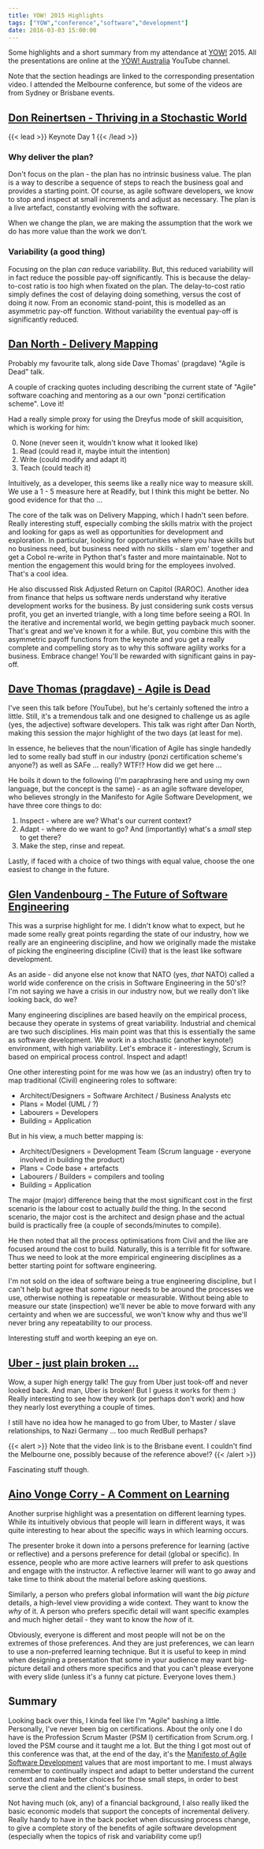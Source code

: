 ```yaml
---
title: YOW! 2015 Highlights
tags: ["YOW","conference","software","development"]
date: 2016-03-03 15:00:00
---
```


Some highlights and a short summary from my attendance at [YOW!](http://yowconference.com.au) 2015. All the presentations are online at the [YOW! Australia](https://www.youtube.com/user/YOWAustralia) YouTube channel.

Note that the section headings are linked to the corresponding presentation video. I attended the Melbourne conference, but some of the videos are from Sydney or Brisbane events.

## [Don Reinertsen - Thriving in a Stochastic World](https://www.youtube.com/watch?v=wyZNxB172VI)

{{< lead >}}
Keynote Day 1
{{< /lead >}}

### Why deliver the plan?

Don't focus on the plan - the plan has no intrinsic business value. The plan is a way to describe a sequence of steps to reach the business goal and provides a starting point. Of course, as agile software developers, we know to stop and inspect at small increments and adjust as necessary. The plan is a live artefact, constantly evolving with the software.

When we change the plan, we are making the assumption that the work we do has more value than the work we don't.

### Variability (a good thing)

Focusing on the plan _can_ reduce variability. But, this reduced variability will in fact reduce the possible pay-off significantly. This is because the delay-to-cost ratio is too high when fixated on the plan. The delay-to-cost ratio simply defines the cost of delaying doing something, versus the cost of doing it now. From an economic stand-point, this is modelled as an asymmetric pay-off function. Without variability the eventual pay-off is significantly reduced.

## [Dan North - Delivery Mapping](https://www.youtube.com/watch?v=EzWmqlBENMM)

Probably my favourite talk, along side Dave Thomas' (pragdave) "Agile is Dead" talk.

A couple of cracking quotes including describing the current state of "Agile" software coaching and mentoring as a our own "ponzi certification scheme". Love it!

Had a really simple proxy for using the Dreyfus mode of skill acquisition, which is working for him:

0. None (never seen it, wouldn't know what it looked like)
1. Read (could read it, maybe intuit the intention)
2. Write (could modify and adapt it)
3. Teach (could teach it)

Intuitively, as a developer, this seems like a really nice way to measure skill. We use a 1 - 5 measure here at Readify, but I think this might be better. No good evidence for that tho ...

The core of the talk was on Delivery Mapping, which I hadn't seen before. Really interesting stuff, especially combing the skills matrix with the project and looking for gaps as well as opportunities for development and exploration. In particular, looking for opportunities where you have skills but no business need, but business need with no skills - slam em' together and get a Cobol re-write in Python that's faster and more maintainable. Not to mention the engagement this would bring for the employees involved. That's a cool idea.

He also discussed Risk Adjusted Return on Capitol (RAROC). Another idea from finance that helps us software nerds understand why iterative development works for the business. By just considering sunk costs versus profit, you get an inverted triangle, with a long time before seeing a ROI. In the iterative and incremental world, we begin getting payback much sooner. That's great and we've known it for a while. But, you combine this with the asymmetric payoff functions from the keynote and you get a really complete and compelling story as to why this software agility works for a business. Embrace change! You'll be rewarded with significant gains in pay-off.

## [Dave Thomas (pragdave) - Agile is Dead](https://www.youtube.com/watch?v=vqz8ND-N1hc)

I've seen this talk before (YouTube), but he's certainly softened the intro a little. Still, it's a tremendous talk and one designed to challenge us as agile (yes, the adjective) software developers. This talk was right after Dan North, making this session the major highlight of the two days (at least for me).

In essence, he believes that the noun'ification of Agile has single handedly led to some really bad stuff in our industry (ponzi certification scheme's anyone?) as well as SAFe ... really? WTF!? How did we get here ...

He boils it down to the following (I'm paraphrasing here and using my own language, but the concept is the same) - as an agile software developer, who believes strongly in the Manifesto for Agile Software Development, we have three core things to do:

1. Inspect - where are we? What's our current context?
2. Adapt - where do we want to go? And (importantly) what's a _small_ step to get there?
3. Make the step, rinse and repeat.

Lastly, if faced with a choice of two things with equal value, choose the one easiest to change in the future.

## [Glen Vandenbourg - The Future of Software Engineering](https://www.youtube.com/watch?v=Tg9D7UE4TyI)

This was a surprise highlight for me. I didn't know what to expect, but he made some really great points regarding the state of our industry, how we really are an engineering discipline, and how we originally made the mistake of picking the engineering discipline (Civil) that is the least like software development.

As an aside - did anyone else not know that NATO (yes, _that_ NATO) called a world wide conference on the crisis in Software Engineering in the 50's!? I'm not saying we have a crisis in our industry now, but we really don't like looking back, do we?

Many engineering disciplines are based heavily on the empirical process, because they operate in systems of great variability. Industrial and chemical are two such disciplines. His main point was that this is essentially the same as software development. We work in a stochastic (another keynote!) environment, with high variability. Let's embrace it - interestingly, Scrum is based on empirical process control. Inspect and adapt!

One other interesting point for me was how we (as an industry) often try to map traditional (Civil) engineering roles to software:

* Architect/Designers = Software Architect / Business Analysts etc
* Plans = Model (UML / ?)
* Labourers = Developers
* Building = Application

But in his view, a much better mapping is:

* Architect/Designers = Development Team (Scrum language - everyone involved in building the product)
* Plans = Code base + artefacts
* Labourers / Builders = compilers and tooling
* Building = Application

The major (major) difference being that the most significant cost in the first scenario is the labour cost to actually *build* the thing. In the second scenario, the major cost is the architect and design phase and the actual build is practically free (a couple of seconds/minutes to compile).

He then noted that all the process optimisations from Civil and the like are focused around the cost to build. Naturally, this is a terrible fit for software. Thus we need to look at the more empirical engineering disciplines as a better starting point for software engineering.

I'm not sold on the idea of software being a true engineering discipline, but I can't help but agree that _some_ rigour needs to be around the processes we use, otherwise nothing is repeatable or measurable. Without being able to measure our state (inspection) we'll never be able to move forward with any certainty and when we are successful, we won't know why and thus we'll never bring any repeatability to our process.

Interesting stuff and worth keeping an eye on.

## [Uber - just plain broken ...](https://www.youtube.com/watch?v=nuiLcWE8sPA)

Wow, a super high energy talk! The guy from Uber just took-off and never looked back. And man, Uber is broken! But I guess it works for them :) Really interesting to see how they work (or perhaps don't work) and how they nearly lost everything a couple of times.

I still have no idea how he managed to go from Uber, to Master / slave relationships, to Nazi Germany ... too much RedBull perhaps?

{{< alert >}}
Note that the video link is to the Brisbane event. I couldn't find the Melbourne one, possibly because of the reference above!?
{{< /alert >}}

Fascinating stuff though.

## [Aino Vonge Corry - A Comment on Learning](https://www.youtube.com/watch?v=ozYipg-ox8Y)

Another surprise highlight was a presentation on different learning types. While its intuitively obvious that people will learn in different ways, it was quite interesting to hear about the specific ways in which learning occurs. 

The presenter broke it down into a persons preference for learning (active or reflective) and a persons preference for detail (global or specific). In essence, people who are more active learners will prefer to ask questions and engage with the instructor. A reflective learner will want to go away and take time to think about the material before asking questions.

Similarly, a person who prefers global information will want the _big picture_ details, a high-level view providing a wide context. They want to know the _why_ of it. A person who prefers specific detail will want specific examples and much higher detail - they want to know the _how_ of it.

Obviously, everyone is different and most people will not be on the extremes of those preferences. And they are just preferences, we can learn to use a non-preferred learning technique. But it is useful to keep in mind when designing a presentation that some in your audience may want big-picture detail and others more specifics and that you can't please everyone with every slide (unless it's a funny cat picture. Everyone loves them.)

## Summary

Looking back over this, I kinda feel like I'm "Agile" bashing a little. Personally, I've never been big on certifications. About the only one I do have is the Profession Scrum Master (PSM I) certification from Scrum.org. I loved the PSM course and it taught me a lot. But the thing I got most out of this conference was that, at the end of the day, it's the [Manifesto of Agile Software Development](http://www.agilemanifesto.org) values that are most important to me. I must always remember to continually inspect and adapt to better understand the current context and make better choices for those small steps, in order to best serve the client and the client's business.

Not having much (ok, any) of a financial background, I also really liked the basic economic models that support the concepts of incremental delivery. Really handy to have in the back pocket when discussing process change, to give a complete story of the benefits of agile software development (especially when the topics of risk and variability come up!)
